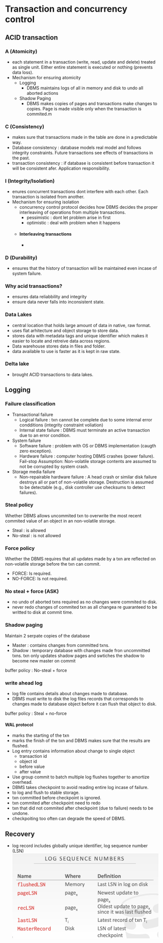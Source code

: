 # Transaction and concurrency control 

## ACID transaction

### A (Atomicity) 
- each statement in  a transaction (write, read, update and delete) treated as single unit. Either entire statement is executed or nothing (prevents data loss). 
- Mechanism for ensuring atomicity
    - Logging
        - DBMS maintains logs of all in memory and disk to undo all aborted actions
    - Shadow Paging
        - DBMS makes copies of pages and transactions make changes to copies. Page is made visible only when the transaction is commited.m  

### C (Consistency)
- makes sure that transactions made in the table are done in a predictable way.
- Database consistency : database models real model and follows integrity constraints. Future transactions see effects of transactions in the past.
- transaction consistency : if database is consistent before transaction it will be consistent afer. Application responsibility.

### I (Integrity/Isolation)
- enures concurrent transactions dont interfere with each other. Each transaction is isolated from another.
- Mechanism for ensuring isolation
    - concurrency control protocol decides how DBMS decides the proper interleaving of operations from multiple transactions.
        - pessimistic : dont let problem arise in first
        - optimistic  : deal with problem when it happens
    - #### Interleaving transactions
        - 

### D (Durability)
- ensures that the history of transaction will be maintained even incase of system failure.

### Why acid transactions?
- ensures data reliabbility and integrity
- ensure data never falls into inconsistent state.

### Data Lakes
- central location that holds large amount of data in native, raw format.
- uses flat arhitecture and object storage to store data.
- stores data with metadata tags and unique identifier which makes it easier to locate and retreive data across regions.
- Data warehouse stores data in files and folder.
- data available to use is faster as it is kept in raw state.

### Delta lake
- brought ACID transactions to data lakes.


## Logging

### Failure classification 
- Transactional failure
    - Logical failure : txn cannot be complete due to some internal error condditions (integrity constraint voliation)
    - Internal state failure : DBMS must terminate an active transaction due to an error condition.
- System failure
    - Software failure : problem with OS or DBMS implementation (caugth zero exception).
    - Hardware failure : computer hosting DBMS crashes (power failure). Fail-stop Assumption: Non-volatile storage contents are
    assumed to not be corrupted by system crash.
- Storage media failure
    - Non-repairable hardware failure : A head crash or similar disk failure destroys all or part
    of non-volatile storage. Destruction is assumed to be detectable (e.g., disk
    controller use checksums to detect failures).

### Steal policy
Whether DBMS allows uncommited txn to overwrite the most recent commited value of an object in an non-volatile storage.
- Steal : is allowed
- No-steal : is not allowed

### Force policy
Whether the DBMS requires that all updates made by a txn are reflected on non-volatile storage before the txn can commit.
- FORCE: Is required.
- NO-FORCE: Is not required.

### No steal + force (ASK)
- no undo of aborted txns required as no changes were commited to disk.
- never redo changes of commited txn as all changea re guaranteed to be writted to disk at commit time. 

### Shadow paging
Maintain 2 serpate copies of the database
- Master : contains changes from committed txns.
- Shadow : temporary database with changes made fron uncommitted txns.
txn only updates shadow pages and swtiches the shadow to become new master on commit

buffer policy : No-steal + force

### write ahead log
- log file contains details about changes made to database.
- DBMS must write to disk the log files records that corresponds to changes made to database object before it can flush that object to disk.

buffer policy : Steal + no-force

#### WAL protocol
- <BEGIN> marks the starting of the txn
- <COMMIT> marks the finish of the txn and DBMS makes sure that the results are flushed.
- Log entry contains information about change to single object
    - transaction id
    - object id
    - before value
    - after value
- Use group commit to batch multiple log flushes together to amortize overhead.
- DBMS takes checkpoint to avoid reading entire log incase of failure.
- <CHECKPOINT> to log and flush to stable storage.
- txn committed before checkpoint is ignored.
- txn commited after checkpoint need to redo
- txn that did not commited after checkpoint (due to failure) needs to be undone.
- checkpoiting too often can degrade the speed of DBMS.

## Recovery
- log record includes globally unique identifier, log sequence number (LSN)
![Alt text](research_notes/lsn.png?raw=true "Title")

